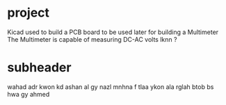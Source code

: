 # project 
Kicad used to build a PCB board to be used later for building a Multimeter 
The Multimeter is capable of measuring DC-AC volts lknn ?

# subheader
wahad adr kwon kd 
ashan al gy nazl mnhna 
f tlaa ykon ala rglah btob 
bs 
hwa gy 
ahmed

